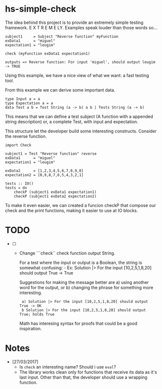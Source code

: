 # hs-simple-check
The idea behind this project is to provide an extremely simple testing framework. E X T R E M E LY.
Examples speak louder than those words so...

```
subject1     = Subject "Reverse function" myFunction
exData1      = "miguel"
expectation1 = "leugim"

check (myFunction exData1 expectation1)

outputs => Reverse function: For input 'miguel', should output leugim -> TRUE
```

Using this example, we have a nice view of what we want: a fast testing tool.

From this example we can derive some important data.

```
type Input a = a
type Expectation a = a
data Test a b = Test String (a -> b) a b | Tests String (a -> b)
```

This means that we can define a test subject (A function with a appended string description) or,
a complete Test, with input and expectation.

This structure let the developer build some interesting constructs. Consider the reverse
function.

```
import Check

subject1 = Test "Reverse function" reverse
exData1      = "miguel"
expectation1 = "leugim"

exData2      = [1,2,3,4,5,6,7,8,9,0]
expectation2 = [0,9,8,7,6,5,4,3,2,1]

tests :: IO()
tests = do
    checkP (subject1 exData1 expectation1)
    checkP (subject1 exData2 expectation2)
```

To make it even easier, we can created a funcion checkP that compose our check
and the print functions, making it easier to use at IO blocks.



# TODO
- [ ] - Change ```check`` check function output String.

       For a test where the input or output is a Boolean, the string is somewhat confusing:
         - Ex:  Solution |> For the input [10,2,5,1,8,20] should output True -> True

       Suggestions for making the message better are a) using another word for the output, or b)
       changing the phrase for something more interesting.

         a) Solution |> For the input [10,2,5,1,8,20] should output True -> OK
         b Solution |> For the input [10,2,5,1,8,20] should output True; holds True

       Math has interesing syntax for proofs that could be a good inspiration.


# Notes
- [27/03/2017]
  - Is ```check``` an interesting name? Should i use ```eval```?
  - The library works clean only for functions that receive its data as it's last input. Other than that, the developer should use a wrapping function.